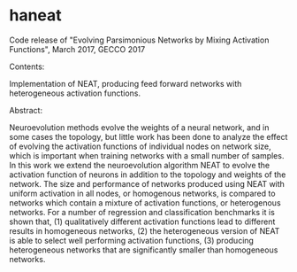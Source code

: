# haneat
Code release of "Evolving Parsimonious Networks by Mixing Activation Functions", March 2017, GECCO 2017

Contents:

Implementation of NEAT, producing feed forward networks with heterogeneous activation functions.


Abstract: 

Neuroevolution methods evolve the weights of a neural network, and in some cases the topology, but 
little work has been done to analyze the effect of evolving the activation functions of individual 
nodes on network size, which is important when training networks with a small number of samples.
In this work we extend the neuroevolution algorithm NEAT to evolve the activation function of neurons 
in addition to the topology and weights of the network. The size and performance of networks produced 
using NEAT with uniform activation in all nodes, or homogenous networks, is compared to networks which 
contain a mixture of activation functions, or heterogenous networks.
For a number of regression and classification benchmarks it is shown that, (1) qualitatively different 
activation functions lead to different results in homogeneous networks, (2) the heterogeneous version 
of NEAT is able to select well performing activation functions, (3) producing heterogeneous networks 
that are significantly smaller than homogeneous networks.